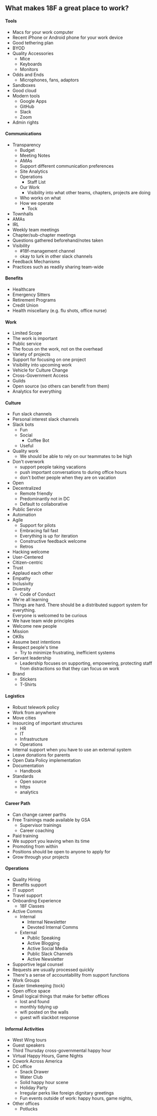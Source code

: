 ## What makes 18F a great place to work?  


#### Tools
* Macs for your work computer
* Recent iPhone or Android phone for your work device
* Good tethering plan 
* BYOD
* Quality Accessories 
  * Mice
  * Keyboards
  * Monitors 
* Odds and Ends 
  * Microphones, fans, adaptors
* Sandboxes 
* Good cloud 
* Modern tools 
  * Google Apps
  * GitHub
  * Slack 
  * Zoom 
* Admin rights 

#### Communications 

* Transparency
  * Budget 
  * Meeting Notes
  * AMAs
  * Support different communication preferences 
  * Site Analytics 
  * Operations 
    * Staff List 
  * Our Work 
    * Visibility into what other teams, chapters, projects are doing 
  * Who works on what 
  * How we operate 
    * Tock 
* Townhalls
* AMAs
* IRL 
* Weekly team meetings 
* Chapter/sub-chapter meetings 
* Questions gathered beforehand/notes taken 
* Visibility
  * #18f-management channel
  * okay to lurk in other slack channels 
* Feedback Mechanisms 
* Practices such as readily sharing team-wide

#### Benefits 
* Healthcare 
* Emergency Sitters 
* Retirement Programs 
* Credit Union 
* Health miscellany (e.g. flu shots, office nurse) 

#### Work 
* Limited Scope 
* The work is important 
* Public service 
* The focus on the work, not on the overhead 
* Variety of projects 
* Support for focusing on one project 
* Visibility into upcoming work 
* Vehicle for Culture Change 
* Cross-Government Access 
* Guilds 
* Open source (so others can benefit from them) 
* Analytics for everything

#### Culture 

* Fun slack channels 
* Personal interest slack channels 
* Slack bots
  * Fun 
  * Social
    * Coffee Bot 
  * Useful 
* Quality work 
  * We should be able to rely on our teammates to be high 
* Don't overwork 
  * support people taking vacations 
  * push important conversations to during office hours 
  * don't bother people when they are on vacation 
* Open 
* Decentralized 
  * Remote friendly 
  * Predominantly not in DC
  * Default to collaborative 
* Public Service 
* Automation 
* Agile 
  * Support for pilots 
  * Embracing fail fast 
  * Everything is up for iteration 
  * Constructive feedback welcome
  * Retros 
* Hacking welcome 
* User-Centered 
* Citizen-centric 
* Trust 
* Applaud each other 
* Empathy
* Inclusivity 
* Diversity
  * Code of Conduct 
* We're all learning
* Things are hard.  There should be a distributed support system for everything.  
* Everyone is welcomed to be curious
* We have team wide principles  
* Welcome new people 
* Mission 
* OKRs
* Assume best intentions 
* Respect people's time 
  * Try to minimize frustrating, inefficient systems 
* Servant leadership
  * Leadership focuses on supporting, empowering, protecting staff from distractions so that they can focus on work 
* Brand
  * Stickers
  * T-Shirts

#### Logistics 
* Robust telework policy 
* Work from anywhere 
* Move cities 
* Insourcing of important structures 
  * HR
  * IT
  * Infrastructure 
  * Operations 
* Internal support when you have to use an external system 
* Leave donations for parents 
* Open Data Policy implementation 
* Documentation 
  * Handbook 
* Standards 
  * Open source
  * https
  * analytics 


#### Career Path
* Can change career parths 
* Free Trainings made available by GSA
  * Supervisor trainings
  * Career coaching
* Paid training 
* We support you leaving when its time 
* Promoting from within
* Positions should be open to anyone to apply for
* Grow through your projects 

#### Operations 
* Quality Hiring 
* Benefits support 
* IT support 
* Travel support 
* Onboarding Experience 
  * 18F Classes 
* Active Comms
  * Internal
    * Internal Newsletter
    * Devoted Internal Comms
  * External 
    * Public Speaking 
    * Active Blogging 
    * Active Social Media 
    * Public Slack Channels 
    * Active Newsletter 
* Supportive legal counsel 
* Requests are usually processed quickly
* There's a sense of accountability from support functions 
* Work Groups 
* Easier timekeeping (tock)
* Open office space 
* Small logical things that make for better offices
  * lost and found 
  * monthly tidying up 
  * wifi posted on the walls 
  * guest wifi slackbot response

#### Informal Activities 
* West Wing tours 
* Guest speakers 
* Third Thursday cross-governmental happy hour 
* Virtual Happy Hours, Game Nights
* Cowork Across America 
* DC office 
   * Snack Drawer 
   * Water Club 
   * Solid happy hour scene
   * Holiday Party
   * Irregular perks like foreign dignitary greetings 
   * Fun events outside of work: happy hours, game nights, 
* Other offices 
  * Potlucks 
